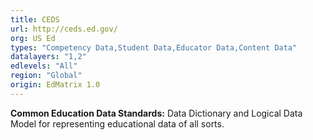 ```yaml
---
title: CEDS
url: http://ceds.ed.gov/
org: US Ed
types: "Competency Data,Student Data,Educator Data,Content Data"
datalayers: "1,2"
edlevels: "All"
region: "Global"
origin: EdMatrix 1.0
---
```

**Common Education Data Standards:** Data Dictionary and Logical Data Model for representing educational data of all sorts.
